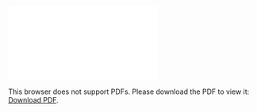 <object data="christ-in-song/CIS1908pdfs/032.pdf" type="application/pdf" width="100%" height="1024px">
    <embed src="christ-in-song/CIS1908pdfs/032.pdf">
        <p>This browser does not support PDFs. Please download the PDF to view it: <a href="christ-in-song/CIS1908pdfs/032.pdf">Download PDF</a>.</p>
    </embed>
</object>
